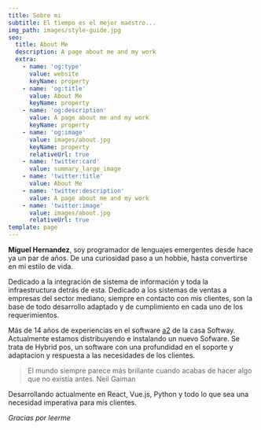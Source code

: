 ```yaml
---
title: Sobre mi
subtitle: El tiempo es el mejor maestro...
img_path: images/style-guide.jpg
seo:
  title: About Me
  description: A page about me and my work
  extra:
    - name: 'og:type'
      value: website
      keyName: property
    - name: 'og:title'
      value: About Me
      keyName: property
    - name: 'og:description'
      value: A page about me and my work
      keyName: property
    - name: 'og:image'
      value: images/about.jpg
      keyName: property
      relativeUrl: true
    - name: 'twitter:card'
      value: summary_large_image
    - name: 'twitter:title'
      value: About Me
    - name: 'twitter:description'
      value: A page about me and my work
    - name: 'twitter:image'
      value: images/about.jpg
      relativeUrl: true
template: page
---
```

**Miguel Hernandez**, soy programador de lenguajes emergentes desde hace ya un par de años. De una curiosidad paso a un hobbie, hasta convertirse en mi estilo de vida.

Dedicado a la integración de sistema de información y toda la infraestructura detrás de esta. Dedicado a los sistemas de ventas a empresas del sector mediano, siempre en contacto con mis clientes, son la base de todo desarrollo adaptado y de cumplimiento en cada uno de los requerimientos. 

Más de 14 años de experiencias en el software [a2](http://a2.com.ve/) de la casa Softway. Actualmente estamos distribuyendo e instalando un nuevo Sofware. Se trata de Hybrid pos, un software con una profundidad en el soporte y adaptacion y respuesta a las necesidades de los clientes.



> El mundo siempre parece más brillante cuando acabas de hacer algo que no existía antes. Neil Gaiman

Desarrollando actualmente en React, Vue.js, Python y todo lo que sea una necesidad imperativa para mis clientes.

*Gracias por leerme*

